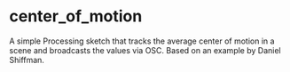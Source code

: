 # center_of_motion
A simple Processing sketch that tracks the average center of motion in a scene and broadcasts the values via OSC. Based on an example by Daniel Shiffman.

